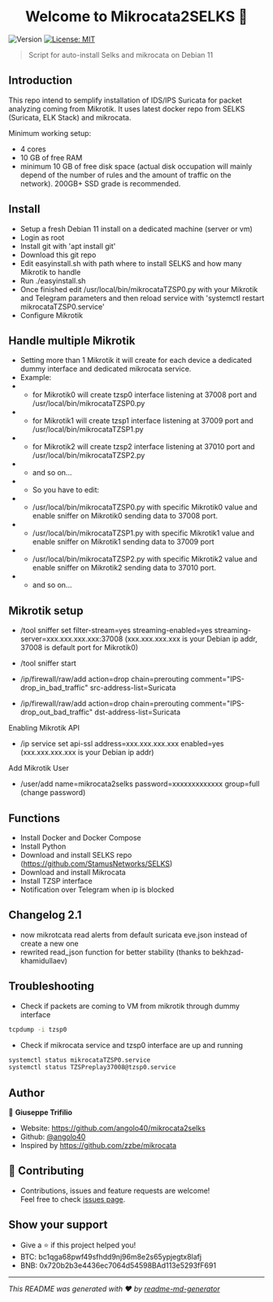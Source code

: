 <h1 align="center">Welcome to Mikrocata2SELKS 👋</h1>
<p>
  <img alt="Version" src="https://img.shields.io/badge/version-2.1.0-blue.svg?cacheSeconds=2592000" />
  <a href="https://github.com/angolo40/mikrocata2selks" target="_blank">
    <img alt="License: MIT" src="https://img.shields.io/github/license/angolo40/Mikrocata2SELKS" />
  </a>
</p>

> Script for auto-install Selks and mikrocata on Debian 11
## Introduction
This repo intend to semplify installation of IDS/IPS Suricata for packet analyzing coming from Mikrotik.
It uses latest docker repo from SELKS (Suricata, ELK Stack) and mikrocata.

Minimum working setup:

- 4 cores
- 10 GB of free RAM
- minimum 10 GB of free disk space (actual disk occupation will mainly depend of the number of rules and the amount of traffic on the network). 200GB+ SSD grade is recommended.

## Install

- Setup a fresh Debian 11 install on a dedicated machine (server or vm)
- Login as root
- Install git with 'apt install git'
- Download this git repo
- Edit easyinstall.sh with path where to install SELKS and how many Mikrotik to handle
- Run ./easyinstall.sh
- Once finished edit /usr/local/bin/mikrocataTZSP0.py with your Mikrotik and Telegram parameters and then reload service with 'systemctl restart mikrocataTZSP0.service'
- Configure Mikrotik

## Handle multiple Mikrotik

- Setting more than 1 Mikrotik it will create for each device a dedicated dummy interface and dedicated mikrocata service.
- Example:
- - for Mikrotik0 will create tzsp0 interface listening at 37008 port and /usr/local/bin/mikrocataTZSP0.py
- - for Mikrotik1 will create tzsp1 interface listening at 37009 port and /usr/local/bin/mikrocataTZSP1.py
- - for Mikrotik2 will create tzsp2 interface listening at 37010 port and /usr/local/bin/mikrocataTZSP2.py
- - and so on...
- - So you have to edit:
- - /usr/local/bin/mikrocataTZSP0.py with specific Mikrotik0 value and enable sniffer on Mikrotik0 sending data to 37008 port.
- - /usr/local/bin/mikrocataTZSP1.py with specific Mikrotik1 value and enable sniffer on Mikrotik1 sending data to 37009 port
- - /usr/local/bin/mikrocataTZSP2.py with specific Mikrotik2 value and enable sniffer on Mikrotik2 sending data to 37010 port.
- - and so on...

## Mikrotik setup

- /tool sniffer set filter-stream=yes streaming-enabled=yes streaming-server=xxx.xxx.xxx.xxx:37008 (xxx.xxx.xxx.xxx is your Debian ip addr, 37008 is default port for Mikrotik0)
- /tool sniffer start

- /ip/firewall/raw/add action=drop chain=prerouting comment="IPS-drop_in_bad_traffic" src-address-list=Suricata
- /ip/firewall/raw/add action=drop chain=prerouting comment="IPS-drop_out_bad_traffic" dst-address-list=Suricata

Enabling Mikrotik API

- /ip service set api-ssl address=xxx.xxx.xxx.xxx enabled=yes (xxx.xxx.xxx.xxx is your Debian ip addr)

Add Mikrotik User

-  /user/add name=mikrocata2selks password=xxxxxxxxxxxxx group=full (change password)

## Functions
- Install Docker and Docker Compose
- Install Python
- Download and install SELKS repo (https://github.com/StamusNetworks/SELKS)
- Download and install Mikrocata
- Install TZSP interface
- Notification over Telegram when ip is blocked

## Changelog 2.1
- now mikrotcata read alerts from default suricata eve.json instead of create a new one 
- rewrited read_json function for better stability (thanks to bekhzad-khamidullaev)

## Troubleshooting
- Check if packets are coming to VM from mikrotik through dummy interface
```sh
tcpdump -i tzsp0
```
- Check if mikrocata service and tzsp0 interface are up and running
```sh
systemctl status mikrocataTZSP0.service
systemctl status TZSPreplay37008@tzsp0.service
```


## Author

👤 **Giuseppe Trifilio**

* Website: https://github.com/angolo40/mikrocata2selks
* Github: [@angolo40](https://github.com/angolo40)
* Inspired by https://github.com/zzbe/mikrocata

## 🤝 Contributing

- Contributions, issues and feature requests are welcome!<br />Feel free to check [issues page](https://github.com/angolo40/mikrocata2selks).
## Show your support

- Give a ⭐️ if this project helped you!
- BTC: bc1qga68pwf49sfhdd9nj96m8e2s65ypjegtx8lafj
- BNB: 0x720b2b3e4436ec7064d54598BAd113e5293fF691
***

_This README was generated with ❤️ by [readme-md-generator](https://github.com/kefranabg/readme-md-generator)_
